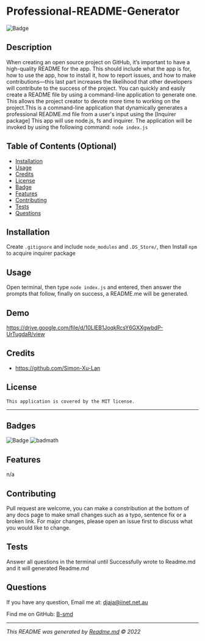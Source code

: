 
#  Professional-README-Generator
  ![Badge](https://img.shields.io/badge/License-MIT-blue.svg)

## Description
When creating an open source project on GitHub, it’s important to have a high-quality README for the app. This should include what the app is for, how to use the app, how to install it, how to report issues, and how to make contributions&mdash;this last part increases the likelihood that other developers will contribute to the success of the project. You can quickly and easily create a README file by using a command-line application to generate one. This allows the project creator to devote more time to working on the project.This is a command-line application that dynamically generates a professional README.md file from a user's input using the [Inquirer package] This app will use node.js, fs and inquirer. The application will be invoked by using the following command: `node index.js`

## Table of Contents (Optional)
- [Installation](#installation)
- [Usage](#usage)
- [Credits](#credits)
- [License](#license)
- [Badge](#badge)
- [Features](#features)
- [Contributing](#contributing)
- [Tests](#tests)
- [Questions](questions)

## Installation
Create `.gitignore` and include `node_modules` and `.DS_Store/`, then Install `npm` to acquire inquirer package

## Usage
Open terminal, then type `node index.js` and entered, then answer the prompts that follow, finally on success, a README.me will be generated.

## Demo
https://drive.google.com/file/d/10LlEB1JoqkRcsY6GXXgwbdP-UrTugdaR/view

## Credits
- https://github.com/Simon-Xu-Lan

## License
    This application is covered by the MIT license.

---
## Badges
![Badge](https://img.shields.io/badge/License-MIT-blue.svg)
![badmath](https://img.shields.io/github/languages/top/lernantino/badmath)

## Features
n/a

## Contributing
Pull request are welcome, you can make a constribution at the bottom of any docs page to make small changes such as a typo, sentence fix or a broken link. For major changes, please open an issue first to discuss what you would like to change.

## Tests
Answer all questions in the terminal until Successfully wrote to Readme.md and it will generated Readme.md

## Questions

If you have any question, Email me at: djaja@iinet.net.au 

Find me on GitHub: [B-smd](https://github.com/B-smd)   

---
_This README was generated by [Readme.md](https://github.com/B-smd/Professional-README-Generator) © 2022_


